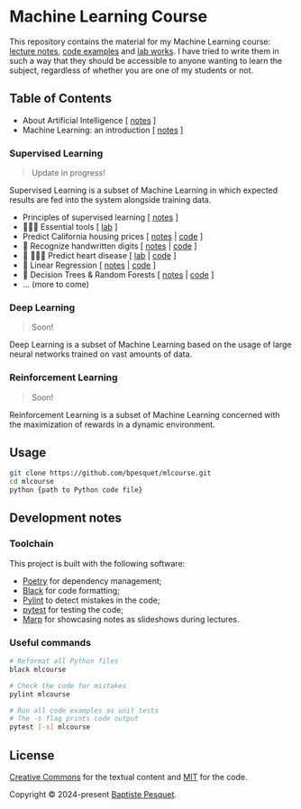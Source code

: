 # Machine Learning Course

This repository contains the material for my Machine Learning course: [lecture notes](notes/), [code examples](mlcourse/) and [lab works](labs/). I have tried to write them in such a way that they should be accessible to anyone wanting to learn the subject, regardless of whether you are one of my students or not.

## Table of Contents

- About Artificial Intelligence [ [notes](notes/about_ai//README.md) ]
- Machine Learning: an introduction [ [notes](notes/ml_introduction/README.md) ]

### Supervised Learning

> Update in progress!

Supervised Learning is a subset of Machine Learning in which expected results are fed into the system alongside training data.

- Principles of supervised learning [ [notes](notes/supervised_learning_principles/README.md) ]
- 👨🏻‍💻 Essential tools [ [lab](labs/essential_tools.md) ]
- Predict California housing prices [ [notes](notes/predict_california_housing_prices/README.md) | [code](mlcourse/test_california_housing_prices.py) ]
- 🚧 Recognize handwritten digits [ [notes]() | [code]() ]
- 🚧 👩🏻‍💻 Predict heart disease [ [lab]() | [code]() ]
- 🚧 Linear Regression [ [notes](notes/linear_regression/README.md) | [code](mlcourse/test_linear_regression.py) ]
- 🚧 Decision Trees & Random Forests [ [notes](notes/decision_trees_random_forests/README.md) | [code]() ]
- ... (more to come)

### Deep Learning

> Soon!

Deep Learning is a subset of Machine Learning based on the usage of large neural networks trained on vast amounts of data.

### Reinforcement Learning

> Soon!

Reinforcement Learning is a subset of Machine Learning concerned with the maximization of rewards in a dynamic environment.

## Usage

```bash
git clone https://github.com/bpesquet/mlcourse.git
cd mlcourse
python {path to Python code file}
```

## Development notes

### Toolchain

This project is built with the following software:

- [Poetry](https://python-poetry.org/) for dependency management;
- [Black](https://github.com/psf/black) for code formatting;
- [Pylint](https://github.com/pylint-dev/pylint) to detect mistakes in the code;
- [pytest](https://docs.pytest.org) for testing the code;
- [Marp](https://marp.app/) for showcasing notes as slideshows during lectures.

### Useful commands

```bash
# Reformat all Python files
black mlcourse

# Check the code for mistakes
pylint mlcourse

# Run all code examples as unit tests
# The -s flag prints code output
pytest [-s] mlcourse
```

## License

[Creative Commons](LICENSE) for the textual content and [MIT](CODE_LICENSE) for the code.

Copyright © 2024-present [Baptiste Pesquet](https://bpesquet.fr).
